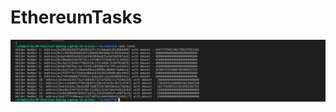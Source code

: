 # EthereumTasks
![alt text](https://github.com/Richa-iitr/EthereumTasks/blob/master/TopHolders.png?raw=true)
